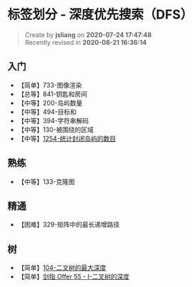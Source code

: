 标签划分 - 深度优先搜索（DFS）
===

> Create by **jsliang** on **2020-07-24 17:47:48**  
> Recently revised in **2020-08-21 16:36:14**

## 入门

* 【简单】733-图像渲染
* 【总等】841-钥匙和房间
* 【中等】200-岛屿数量
* 【中等】494-目标和
* 【中等】394-字符串解码
* 【中等】130-被围绕的区域
* 【中等】[1254-统计封闭岛屿的数目](https://leetcode-cn.com/problems/number-of-closed-islands/)

## 熟练

* 【中等】133-克隆图

## 精通

* 【困难】329-矩阵中的最长递增路径

## 树

* 【简单】[104-二叉树的最大深度](https://leetcode-cn.com/problems/maximum-depth-of-binary-tree/)
* 【简单】[剑指 Offer 55 - I-二叉树的深度](https://leetcode-cn.com/problems/er-cha-shu-de-shen-du-lcof/)